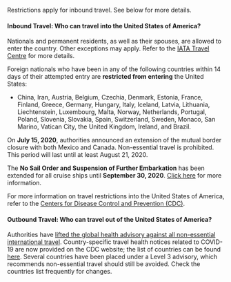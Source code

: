Restrictions apply for inbound travel. See below for more details.

#### Inbound Travel: Who can travel into the United States of America?

Nationals and permanent residents, as well as their spouses, are allowed to enter the country. Other exceptions may apply. Refer to the [IATA Travel Centre](https://www.iatatravelcentre.com/international-travel-document-news/1580226297.htm) for more details.

Foreign nationals who have been in any of the following countries within 14 days of their attempted entry are **restricted from entering** the United States:

- China, Iran, Austria, Belgium, Czechia, Denmark, Estonia, France, Finland, Greece, Germany, Hungary, Italy, Iceland, Latvia, Lithuania, Liechtenstein, Luxembourg, Malta, Norway, Netherlands, Portugal, Poland, Slovenia, Slovakia, Spain, Switzerland, Sweden, Monaco, San Marino, Vatican City, the United Kingdom, Ireland, and Brazil.

On **July 15, 2020**, authorities announced an extension of the mutual border closure with both Mexico and Canada. Non-essential travel is prohibited. This period will last until at least August 21, 2020.

The **No Sail Order and Suspension of Further Embarkation** has been extended for all cruise ships until **September 30, 2020**. [Click here](https://www.cdc.gov/quarantine/cruise/index.html) for more information.

For more information on travel restrictions into the United States of America, refer to the [Centers for Disease Control and Prevention (CDC)](https://www.cdc.gov/coronavirus/2019-ncov/travelers/from-other-countries.html).

#### Outbound Travel: Who can travel out of the United States of America?

Authorities have [lifted the global health advisory against all non-essential international travel](https://www.garda.com/crisis24/news-alerts/366796/us-authorities-lift-global-covid-19-advisory-against-international-travel-august-6-update-81). Country-specific travel health notices related to COVID-19 are now provided on the CDC website; the list of countries can be found [here](https://wwwnc.cdc.gov/travel/notices). Several countries have been placed under a Level 3 advisory, which recommends non-essential travel should still be avoided. Check the countries list frequently for changes.
